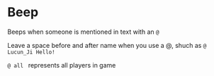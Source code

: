 # Beep
Beeps when someone is mentioned in text with an `@`

Leave a space before and after name when you use a @, shuch as `@ Lucun_Ji Hello!`

`@ all ` represents all players in game
